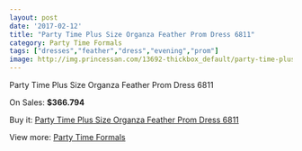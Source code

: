 ```yaml
---
layout: post
date: '2017-02-12'
title: "Party Time Plus Size Organza Feather Prom Dress 6811"
category: Party Time Formals
tags: ["dresses","feather","dress","evening","prom"]
image: http://img.princessan.com/13692-thickbox_default/party-time-plus-size-organza-feather-prom-dress-6811.jpg
---
```

Party Time Plus Size Organza Feather Prom Dress 6811

On Sales: **$366.794**
<a href="https://www.princessan.com/en/party-time-formals/6443-party-time-plus-size-organza-feather-prom-dress-6811.html"><amp-img layout="responsive" width="600" height="600" src="//img.princessan.com/13692-thickbox_default/party-time-plus-size-organza-feather-prom-dress-6811.jpg" alt="Party Time Plus Size Organza Feather Prom Dress 6811 0" /></a>
<a href="https://www.princessan.com/en/party-time-formals/6443-party-time-plus-size-organza-feather-prom-dress-6811.html"><amp-img layout="responsive" width="600" height="600" src="//img.princessan.com/13694-thickbox_default/party-time-plus-size-organza-feather-prom-dress-6811.jpg" alt="Party Time Plus Size Organza Feather Prom Dress 6811 1" /></a>
<a href="https://www.princessan.com/en/party-time-formals/6443-party-time-plus-size-organza-feather-prom-dress-6811.html"><amp-img layout="responsive" width="600" height="600" src="//img.princessan.com/13693-thickbox_default/party-time-plus-size-organza-feather-prom-dress-6811.jpg" alt="Party Time Plus Size Organza Feather Prom Dress 6811 2" /></a>

Buy it: [Party Time Plus Size Organza Feather Prom Dress 6811](https://www.princessan.com/en/party-time-formals/6443-party-time-plus-size-organza-feather-prom-dress-6811.html "Party Time Plus Size Organza Feather Prom Dress 6811")

View more: [Party Time Formals](https://www.princessan.com/en/51-party-time-formals "Party Time Formals")